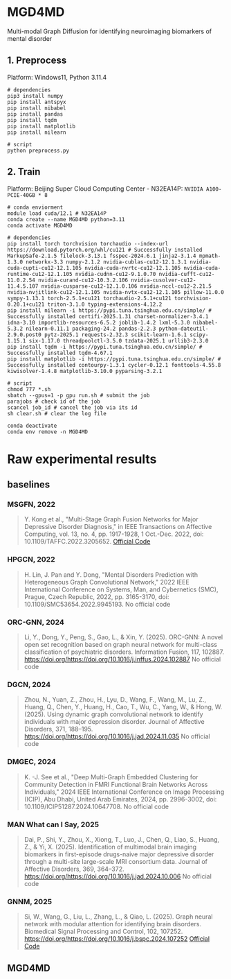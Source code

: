 # MGD4MD
Multi-modal Graph Diffusion for identifying neuroimaging biomarkers of mental disorder

## 1. Preprocess
Platform: Windows11, Python 3.11.4

``` shell
# dependencies
pip3 install numpy
pip install antspyx
pip install nibabel
pip install pandas
pip install tqdm
pip install matplotlib
pip install nilearn

# script
python preprocess.py
```


## 2. Train
Platform: Beijing Super Cloud Computing Center - N32EA14P: `NVIDIA A100-PCIE-40GB * 8`

``` shell
# conda enviorment
module load cuda/12.1 # N32EA14P
conda create --name MGD4MD python=3.11
conda activate MGD4MD

# dependencies
pip install torch torchvision torchaudio --index-url https://download.pytorch.org/whl/cu121 # Successfully installed MarkupSafe-2.1.5 filelock-3.13.1 fsspec-2024.6.1 jinja2-3.1.4 mpmath-1.3.0 networkx-3.3 numpy-2.1.2 nvidia-cublas-cu12-12.1.3.1 nvidia-cuda-cupti-cu12-12.1.105 nvidia-cuda-nvrtc-cu12-12.1.105 nvidia-cuda-runtime-cu12-12.1.105 nvidia-cudnn-cu12-9.1.0.70 nvidia-cufft-cu12-11.0.2.54 nvidia-curand-cu12-10.3.2.106 nvidia-cusolver-cu12-11.4.5.107 nvidia-cusparse-cu12-12.1.0.106 nvidia-nccl-cu12-2.21.5 nvidia-nvjitlink-cu12-12.1.105 nvidia-nvtx-cu12-12.1.105 pillow-11.0.0 sympy-1.13.1 torch-2.5.1+cu121 torchaudio-2.5.1+cu121 torchvision-0.20.1+cu121 triton-3.1.0 typing-extensions-4.12.2
pip install nilearn -i https://pypi.tuna.tsinghua.edu.cn/simple/ # Successfully installed certifi-2025.1.31 charset-normalizer-3.4.1 idna-3.10 importlib-resources-6.5.2 joblib-1.4.2 lxml-5.3.0 nibabel-5.3.2 nilearn-0.11.1 packaging-24.2 pandas-2.2.3 python-dateutil-2.9.0.post0 pytz-2025.1 requests-2.32.3 scikit-learn-1.6.1 scipy-1.15.1 six-1.17.0 threadpoolctl-3.5.0 tzdata-2025.1 urllib3-2.3.0
pip install tqdm -i https://pypi.tuna.tsinghua.edu.cn/simple/ # Successfully installed tqdm-4.67.1
pip install matplotlib -i https://pypi.tuna.tsinghua.edu.cn/simple/ # Successfully installed contourpy-1.3.1 cycler-0.12.1 fonttools-4.55.8 kiwisolver-1.4.8 matplotlib-3.10.0 pyparsing-3.2.1

# script
chmod 777 *.sh
sbatch --gpus=1 -p gpu run.sh # submit the job
parajobs # check id of the job
scancel job_id # cancel the job via its id
sh clear.sh # clear the log file

conda deactivate
conda env remove -n MGD4MD
```

# Raw experimental results
## baselines
### MSGFN, 2022
> Y. Kong et al., "Multi-Stage Graph Fusion Networks for Major Depressive Disorder Diagnosis," in IEEE Transactions on Affective Computing, vol. 13, no. 4, pp. 1917-1928, 1 Oct.-Dec. 2022, doi: 10.1109/TAFFC.2022.3205652.
[Official Code](https://github.com/LIST-KONG/MSGFN-master)
### HPGCN, 2022
> H. Lin, J. Pan and Y. Dong, "Mental Disorders Prediction with Heterogeneous Graph Convolutional Network," 2022 IEEE International Conference on Systems, Man, and Cybernetics (SMC), Prague, Czech Republic, 2022, pp. 3165-3170, doi: 10.1109/SMC53654.2022.9945193. 
No official code
### ORC-GNN, 2024
> Li, Y., Dong, Y., Peng, S., Gao, L., & Xin, Y. (2025). ORC-GNN: A novel open set recognition based on graph neural network for multi-class classification of psychiatric disorders. Information Fusion, 117, 102887. https://doi.org/https://doi.org/10.1016/j.inffus.2024.102887
No official code
### DGCN, 2024
> Zhou, N., Yuan, Z., Zhou, H., Lyu, D., Wang, F., Wang, M., Lu, Z., Huang, Q., Chen, Y., Huang, H., Cao, T., Wu, C., Yang, W., & Hong, W. (2025). Using dynamic graph convolutional network to identify individuals with major depression disorder. Journal of Affective Disorders, 371, 188–195. https://doi.org/https://doi.org/10.1016/j.jad.2024.11.035
No official code
### DMGEC, 2024
> K. -J. See et al., "Deep Multi-Graph Embedded Clustering for Community Detection in FMRI Functional Brain Networks Across Individuals," 2024 IEEE International Conference on Image Processing (ICIP), Abu Dhabi, United Arab Emirates, 2024, pp. 2996-3002, doi: 10.1109/ICIP51287.2024.10647708.
No official code
### MAN What can I Say, 2025
> Dai, P., Shi, Y., Zhou, X., Xiong, T., Luo, J., Chen, Q., Liao, S., Huang, Z., & Yi, X. (2025). Identification of multimodal brain imaging biomarkers in first-episode drugs-naive major depressive disorder through a multi-site large-scale MRI consortium data. Journal of Affective Disorders, 369, 364–372. https://doi.org/https://doi.org/10.1016/j.jad.2024.10.006
No official code
### GNNM, 2025
> Si, W., Wang, G., Liu, L., Zhang, L., & Qiao, L. (2025). Graph neural network with modular attention for identifying brain disorders. Biomedical Signal Processing and Control, 102, 107252. https://doi.org/https://doi.org/10.1016/j.bspc.2024.107252
[Official Code](https://github.com/siwei9898/GNNMA)

## MGD4MD
